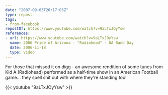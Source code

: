 ```yaml
---
date: "2007-09-03T20:17:05Z"
type: repost
tags:
- from-facebook
repostOf: https://www.youtube.com/watch?v=9aLTxJOyYsw
references:
- url: https://www.youtube.com/watch?v=9aLTxJOyYsw
  name: 2006 Pride of Arizona - "Radiohead" - UA Band Day
  date: 2006-11-18
  type: video
---
```

For those that missed it on digg - an awesome rendition of some tunes from Kid A (Radiohead) performed as a half-time show in an American Football game... they spell shit out with where they're standing too!

{{< youtube "9aLTxJOyYsw" >}}
